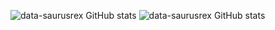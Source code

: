 
![data-saurusrex GitHub stats](https://github-readme-stats.vercel.app/api?username=data-saurusrex&show_icons=true)
![data-saurusrex GitHub stats](https://github-readme-stats.vercel.app/api?username=data-saurusrex&show_icons=true&theme=radical)
